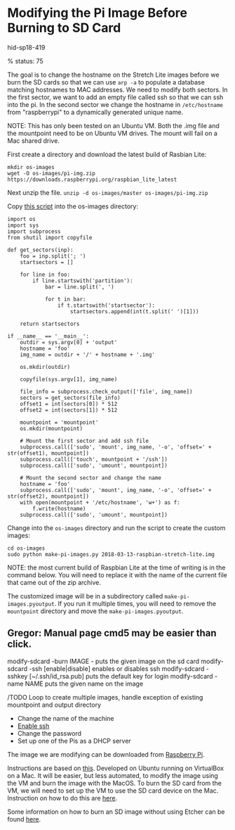 # Modifying the Pi Image Before Burning to SD Card

hid-sp18-419

% status: 75

The goal is to change the hostname on the Stretch Lite images before we burn the SD cards so 
that we can use `arp -a` to populate a database matching hostnames to MAC addresses. We need 
to modify both sectors. In the first sector, we want to add an empty file called ssh so that 
we can ssh into the pi. In the second sector we change the hostname in `/etc/hostname` from 
"raspberrypi" to a dynamically generated unique name. 

NOTE: This has only been tested on an Ubuntu VM. Both the .img file and the mountpoint 
need to be on Ubuntu VM drives. The mount will fail on a Mac shared drive. 

First create a directory and download the latest build of Rasbian Lite:
```
mkdir os-images
wget -O os-images/pi-img.zip https://downloads.raspberrypi.org/raspbian_lite_latest
```
Next unzip the file.
`unzip -d os-images/master os-images/pi-img.zip`

Copy [this script](https://github.com/cloudmesh-community/hid-sp18-419/blob/master/project-code/pi-config/make-pi-images.py) 
into the os-images directory:
```#!/usr/bin/python
import os
import sys
import subprocess
from shutil import copyfile

def get_sectors(inp):
    foo = inp.split('; ')
    startsectors = []

    for line in foo:
        if line.startswith('partition'):
            bar = line.split(', ')

            for t in bar:
                if t.startswith('startsector'):
                    startsectors.append(int(t.split(' ')[1]))

    return startsectors

if __name__ == '__main__':
    outdir = sys.argv[0] + 'output'
    hostname = 'foo'
    img_name = outdir + '/' + hostname + '.img'

    os.mkdir(outdir)
    
    copyfile(sys.argv[1], img_name)
    
    file_info = subprocess.check_output(['file', img_name])
    sectors = get_sectors(file_info)
    offset1 = int(sectors[0]) * 512
    offset2 = int(sectors[1]) * 512

    mountpoint = 'mountpoint'
    os.mkdir(mountpoint)

    # Mount the first sector and add ssh file
    subprocess.call(['sudo', 'mount', img_name, '-o', 'offset=' + str(offset1), mountpoint])
    subprocess.call(['touch', mountpoint + '/ssh'])
    subprocess.call(['sudo', 'umount', mountpoint])

    # Mount the second sector and change the name
    hostname = 'foo'
    subprocess.call(['sudo', 'mount', img_name, '-o', 'offset=' + str(offset2), mountpoint])
    with open(mountpoint + '/etc/hostname', 'w+') as f:
        f.write(hostname)
    subprocess.call(['sudo', 'umount', mountpoint])
```
 
Change into the `os-images` directory and run the script to create the custom images:

```
cd os-images
sudo python make-pi-images.py 2018-03-13-raspbian-stretch-lite.img
```
NOTE: the most current build of Raspbian Lite at the time of writing is in the command below.
You will need to replace it with the name of the current file that came out of the zip archive.

The customized image will be in a subdirectory called `make-pi-images.pyoutput`. If you run it multiple 
times, you will need to remove the `mountpoint` directory and move the `make-pi-images.pyoutput`.

## Gregor: Manual page cmd5 may be easier than click.

modify-sdcard -burn IMAGE   - puts the given image on the sd card
modify-sdcard -ssh [enable|disable] enables or disables ssh 
modify-sdcard -sshkey [~/.ssh/id_rsa.pub]  puts the default key for login
modify-sdcard -name NAME puts the given name on the image

/TODO Loop to create multiple images, handle exception of existing mountpoint and output directory

- Change the name of the machine
- [Enable ssh](https://www.raspberrypi.org/documentation/remote-access/ssh/)
- Change the password
- Set up one of the Pis as a DHCP server

The image we are modifying can be downloaded from [Raspberry Pi](https://downloads.raspberrypi.org/raspbian_lite_latest).

Instructions are based on 
[this](http://blog.videgro.net/2015/11/modify-disk-image-raspbian/). 
Developed on Ubuntu running on VirtualBox on a Mac. It will be easier,
but less automated, to modify the image using the VM and burn the image 
with the MacOS. To burn the SD card from the VM, we will need to set up the 
VM to use the SD card device on the Mac. Instruction on how to do this are 
[here](https://superuser.com/questions/373463/how-to-access-an-sd-card-from-a-virtual-machine).

Some information on how to burn an SD image without using Etcher can be found 
[here](https://www.macworld.co.uk/how-to/mac/how-to-set-up-raspberry-pi-3-with-mac-3637490/). 

